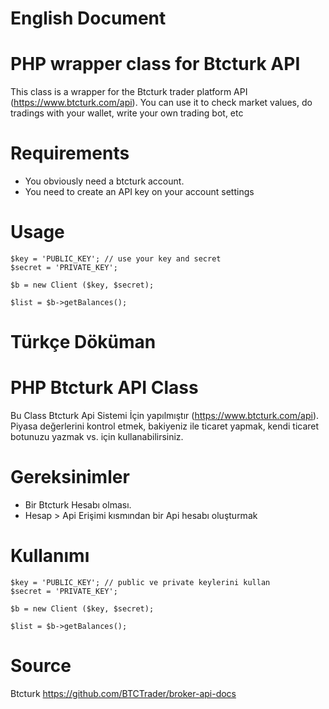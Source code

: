 English Document
======



PHP wrapper class for Btcturk API 
======

This class is a wrapper for the Btcturk trader platform API (https://www.btcturk.com/api).
You can use it to check market values, do tradings with your wallet,  write your own trading bot, etc

Requirements
======
* You obviously need a btcturk account.
* You need to create an API key on your account settings

Usage 
======

	$key = 'PUBLIC_KEY'; // use your key and secret
	$secret = 'PRIVATE_KEY';

	$b = new Client ($key, $secret);
	
	$list = $b->getBalances();




Türkçe Döküman
======


PHP Btcturk API Class
======

Bu Class Btcturk Api Sistemi İçin yapılmıştır (https://www.btcturk.com/api).
Piyasa değerlerini kontrol etmek, bakiyeniz ile ticaret yapmak, kendi ticaret botunuzu yazmak vs. için kullanabilirsiniz.


Gereksinimler
======

* Bir Btcturk Hesabı olması.
* Hesap > Api Erişimi kısmından bir Api hesabı oluşturmak

Kullanımı
======


	$key = 'PUBLIC_KEY'; // public ve private keylerini kullan
	$secret = 'PRIVATE_KEY';

	$b = new Client ($key, $secret);
	
	$list = $b->getBalances();


Source 
===
Btcturk  https://github.com/BTCTrader/broker-api-docs


 